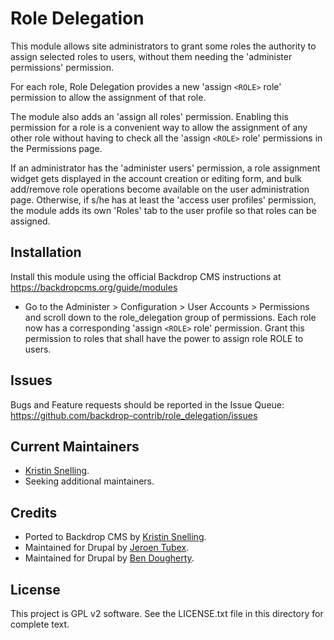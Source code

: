Role Delegation
===============

This module allows site administrators to grant some roles the authority to
assign selected roles to users, without them needing the 'administer
permissions' permission.

For each role, Role Delegation provides a new 'assign `<ROLE>` role' permission to
allow the assignment of that role.

The module also adds an 'assign all roles' permission. Enabling this permission
for a role is a convenient way to allow the assignment of any other role without
having to check all the 'assign `<ROLE>` role' permissions in the Permissions
page.

If an administrator has the 'administer users' permission, a role assignment
widget gets displayed in the account creation or editing form, and bulk
add/remove role operations become available on the user administration page.
Otherwise, if s/he has at least the 'access user profiles' permission, the
module adds its own 'Roles' tab to the user profile so that roles can be
assigned.

Installation
------------

Install this module using the official Backdrop CMS instructions at
<https://backdropcms.org/guide/modules>

- Go to the Administer > Configuration > User Accounts > Permissions and scroll
  down to the role_delegation group of permissions. Each role now has a
  corresponding 'assign `<ROLE>` role' permission. Grant this permission to roles
  that shall have the power to assign role ROLE to users.

Issues
------

Bugs and Feature requests should be reported in the Issue Queue:
<https://github.com/backdrop-contrib/role_delegation/issues>

Current Maintainers
-------------------

- [Kristin Snelling](https://github.com/kelizoliva).
- Seeking additional maintainers.

Credits
-------

- Ported to Backdrop CMS by [Kristin Snelling](https://github.com/kelizoliva).
- Maintained for Drupal by [Jeroen Tubex](https://www.drupal.org/u/jeroent).
- Maintained for Drupal by [Ben Dougherty](https://www.drupal.org/u/benjy).

License
-------

This project is GPL v2 software. See the LICENSE.txt file in this directory for
complete text.
